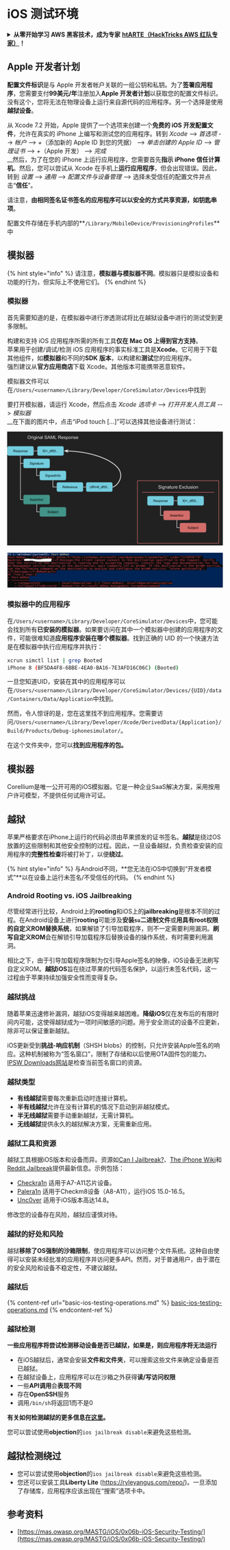 # iOS 测试环境

<details>

<summary><strong>从零开始学习 AWS 黑客技术，成为专家</strong> <a href="https://training.hacktricks.xyz/courses/arte"><strong>htARTE（HackTricks AWS 红队专家）</strong></a><strong>！</strong></summary>

支持 HackTricks 的其他方式：

* 如果您想看到您的**公司在 HackTricks 中做广告**或**下载 PDF 版本的 HackTricks**，请查看[**订阅计划**](https://github.com/sponsors/carlospolop)!
* 获取[**官方 PEASS & HackTricks 商品**](https://peass.creator-spring.com)
* 探索[**PEASS 家族**](https://opensea.io/collection/the-peass-family)，我们的独家[**NFT**](https://opensea.io/collection/the-peass-family)收藏品
* **加入** 💬 [**Discord 群组**](https://discord.gg/hRep4RUj7f) 或 [**电报群组**](https://t.me/peass) 或在 **Twitter** 🐦 [**@carlospolopm**](https://twitter.com/carlospolopm)** 上关注我**。
* 通过向 [**HackTricks**](https://github.com/carlospolop/hacktricks) 和 [**HackTricks Cloud**](https://github.com/carlospolop/hacktricks-cloud) github 仓库提交 PR 来分享您的黑客技巧。

</details>

## Apple 开发者计划

**配置文件标识**是与 Apple 开发者帐户关联的一组公钥和私钥。为了**签署应用程序**，您需要支付**99美元/年**注册加入**Apple 开发者计划**以获取您的配置文件标识。没有这个，您将无法在物理设备上运行来自源代码的应用程序。另一个选择是使用**越狱设备**。

从 Xcode 7.2 开始，Apple 提供了一个选项来创建一个**免费的 iOS 开发配置文件**，允许在真实的 iPhone 上编写和测试您的应用程序。转到 _Xcode_ --> _首选项_ --> _帐户_ --> _+_（添加新的 Apple ID 到您的凭据） --> _单击创建的 Apple ID_ --> _管理证书_ --> _+_（Apple 开发） --> _完成_\
\_\_然后，为了在您的 iPhone 上运行应用程序，您需要首先**指示 iPhone 信任计算机**。然后，您可以尝试从 Xcode 在手机上**运行应用程序**，但会出现错误。因此，转到 _设置_ --> _通用_ --> _配置文件与设备管理_ --> 选择未受信任的配置文件并点击“**信任**”。

请注意，**由相同签名证书签名的应用程序可以以安全的方式共享资源，如钥匙串项**。

配置文件存储在手机内部的**`/Library/MobileDevice/ProvisioningProfiles`**中

## **模拟器**

{% hint style="info" %}
请注意，**模拟器与模拟器不同**。模拟器只是模拟设备和功能的行为，但实际上不使用它们。
{% endhint %}

### **模拟器**

首先需要知道的是，在模拟器中进行渗透测试将比在越狱设备中进行的测试受到更多限制。

构建和支持 iOS 应用程序所需的所有工具**仅在 Mac OS 上得到官方支持**。\
苹果用于创建/调试/检测 iOS 应用程序的事实标准工具是**Xcode**。它可用于下载其他组件，如**模拟器**和不同的**SDK** **版本**，以构建和**测试**您的应用程序。\
强烈建议从**官方应用商店**下载 Xcode。其他版本可能携带恶意软件。

模拟器文件可以在`/Users/<username>/Library/Developer/CoreSimulator/Devices`中找到

要打开模拟器，请运行 Xcode，然后点击 _Xcode 选项卡_ --> _打开开发人员工具_ --> _模拟器_\
\_\_在下面的图片中，点击“iPod touch \[...]”可以选择其他设备进行测试：

![](<../../.gitbook/assets/image (457).png>)

![](<../../.gitbook/assets/image (458).png>)

### 模拟器中的应用程序

在`/Users/<username>/Library/Developer/CoreSimulator/Devices`中，您可能会找到所有**已安装的模拟器**。如果要访问在其中一个模拟器中创建的应用程序的文件，可能很难知道**应用程序安装在哪个模拟器**。找到正确的 UID 的一个快速方法是在模拟器中执行应用程序并执行：
```bash
xcrun simctl list | grep Booted
iPhone 8 (BF5DA4F8-6BBE-4EA0-BA16-7E3AFD16C06C) (Booted)
```
一旦您知道UID，安装在其中的应用程序可以在`/Users/<username>/Library/Developer/CoreSimulator/Devices/{UID}/data/Containers/Data/Application`中找到。

然而，令人惊讶的是，您在这里找不到应用程序。您需要访问`/Users/<username>/Library/Developer/Xcode/DerivedData/{Application}/Build/Products/Debug-iphonesimulator/`。

在这个文件夹中，您可以**找到应用程序的包。**

## 模拟器

Corellium是唯一公开可用的iOS模拟器。它是一种企业SaaS解决方案，采用按用户许可模型，不提供任何试用许可证。

## 越狱

苹果严格要求在iPhone上运行的代码必须由苹果颁发的证书签名。**越狱**是绕过OS放置的这些限制和其他安全控制的过程。因此，一旦设备越狱，负责检查安装的应用程序的**完整性检查**将被打补丁，以便**绕过**。

{% hint style="info" %}
与Android不同，**您无法在iOS中切换到“开发者模式”**以在设备上运行未签名/不受信任的代码。
{% endhint %}

### Android Rooting vs. iOS Jailbreaking

尽管经常进行比较，Android上的**rooting**和iOS上的**jailbreaking**是根本不同的过程。在Android设备上进行**rooting**可能涉及**安装`su`二进制文件**或**用具有root权限的自定义ROM替换系统**，如果解锁了引导加载程序，则不一定需要利用漏洞。**刷写自定义ROM**会在解锁引导加载程序后替换设备的操作系统，有时需要利用漏洞。

相比之下，由于引导加载程序限制为仅引导Apple签名的映像，iOS设备无法刷写自定义ROM。**越狱iOS**旨在绕过苹果的代码签名保护，以运行未签名代码，这一过程由于苹果持续加强安全性而变得复杂。

### 越狱挑战

随着苹果迅速修补漏洞，越狱iOS变得越来越困难。**降级iOS**仅在发布后的有限时间内可能，这使得越狱成为一项时间敏感的问题。用于安全测试的设备不应更新，除非可以保证重新越狱。

iOS更新受到**挑战-响应机制**（SHSH blobs）的控制，只允许安装Apple签名的响应。这种机制被称为“签名窗口”，限制了存储和以后使用OTA固件包的能力。[IPSW Downloads网站](https://ipsw.me)是检查当前签名窗口的资源。

### 越狱类型

- **有线越狱**需要每次重新启动时连接计算机。
- **半有线越狱**允许在没有计算机的情况下启动到非越狱模式。
- **半无线越狱**需要手动重新越狱，无需计算机。
- **无线越狱**提供永久的越狱解决方案，无需重新应用。

### 越狱工具和资源

越狱工具根据iOS版本和设备而异。资源如[Can I Jailbreak?](https://canijailbreak.com)、[The iPhone Wiki](https://www.theiphonewiki.com)和[Reddit Jailbreak](https://www.reddit.com/r/jailbreak/)提供最新信息。示例包括：

- [Checkra1n](https://checkra.in/) 适用于A7-A11芯片设备。
- [Palera1n](https://palera.in/) 适用于Checkm8设备（A8-A11），运行iOS 15.0-16.5。
- [Unc0ver](https://unc0ver.dev/) 适用于iOS版本高达14.8。

修改您的设备存在风险，越狱应谨慎对待。

### 越狱的好处和风险

越狱**移除了OS强制的沙箱限制**，使应用程序可以访问整个文件系统。这种自由使得可以安装未经批准的应用程序并访问更多API。然而，对于普通用户，由于潜在的安全风险和设备不稳定性，不建议越狱。

### **越狱后**

{% content-ref url="basic-ios-testing-operations.md" %}
[basic-ios-testing-operations.md](basic-ios-testing-operations.md)
{% endcontent-ref %}

### **越狱检测**

**一些应用程序将尝试检测移动设备是否已越狱，如果是，则应用程序将无法运行**

* 在iOS越狱后，通常会安装**文件和文件夹**，可以搜索这些文件来确定设备是否已越狱。
* 在越狱设备上，应用程序可以在沙箱之外获得**读/写访问权限**
* 一些**API调用**会**表现不同**
* 存在**OpenSSH**服务
* 调用`/bin/sh`将返回1而不是0

**有关如何检测越狱的更多信息**[**在这里**](https://www.trustwave.com/en-us/resources/blogs/spiderlabs-blog/jailbreak-detection-methods/)**。**

您可以尝试使用**objection**的`ios jailbreak disable`来避免这些检测。

## **越狱检测绕过**

* 您可以尝试使用**objection**的`ios jailbreak disable`来避免这些检测。
* 您还可以安装工具**Liberty Lite** (https://ryleyangus.com/repo/)。一旦添加了存储库，应用程序应该出现在“搜索”选项卡中。

## 参考资料
* [https://mas.owasp.org/MASTG/iOS/0x06b-iOS-Security-Testing/](https://mas.owasp.org/MASTG/iOS/0x06b-iOS-Security-Testing/)
